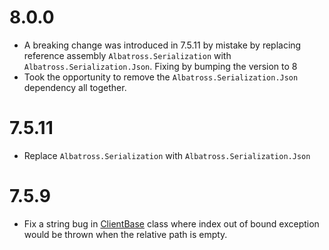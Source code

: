 # 8.0.0
* A breaking change was introduced in 7.5.11 by mistake by replacing reference assembly `Albatross.Serialization` with `Albatross.Serialization.Json`.  Fixing by bumping the version to 8
* Took the opportunity to remove the `Albatross.Serialization.Json` dependency all together.
# 7.5.11
* Replace `Albatross.Serialization` with `Albatross.Serialization.Json`
# 7.5.9
* Fix a string bug in [ClientBase](./ClientBase.cs) class where index out of bound exception would be thrown when the relative path is empty.
